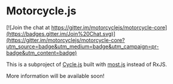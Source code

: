 # Motorcycle.js

[![Join the chat at https://gitter.im/motorcyclejs/motorcycle-core](https://badges.gitter.im/Join%20Chat.svg)](https://gitter.im/motorcyclejs/motorcycle-core?utm_source=badge&utm_medium=badge&utm_campaign=pr-badge&utm_content=badge)

This is a subproject of [Cycle.js](http://cycle.js.org) built with [most.js](https://github.com/cujojs/most) instead of RxJS.

More information will be available soon!
